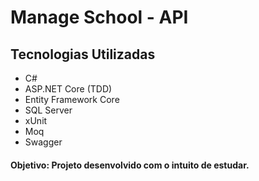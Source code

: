 # Manage School - API

## Tecnologias Utilizadas

<ul>
    <li>C#</li>
    <li>ASP.NET Core (TDD)</li>
    <li>Entity Framework Core</li>
    <li>SQL Server</li>
    <li>xUnit</li>
    <li>Moq</li>
    <li>Swagger</li>
</ul>

#### Objetivo: Projeto desenvolvido com o intuito de estudar.